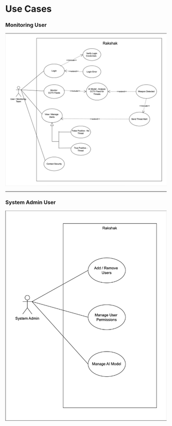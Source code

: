 # Use Cases

### Monitoring User
![User actions in the system](../../public/images/useCase_User.png)

---

### System Admin User
![Admin actions in the system](../../public/images/useCase_Admin.png)
